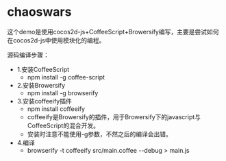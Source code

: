 # chaoswars
这个demo是使用cocos2d-js+CoffeeScript+Browersify编写，主要是尝试如何在cocos2d-js中使用模块化的编程。

源码编译步骤：

* 1.安装CoffeeScript
    * npm install -g coffee-script
* 2.安装Browersify
    * npm install -g browserify
* 3.安装coffeeify插件
    * npm install coffeeify
    * coffeeify是Browersify的插件，用于Browersify下的javascript与CoffeeScript的混合开发。
    * 安装时注意不能使用-g参数，不然之后的编译会出错。
* 4.编译
    * browserify -t coffeeify src/main.coffee --debug > main.js